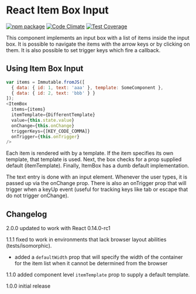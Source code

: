 # React Item Box Input

[![npm package](https://img.shields.io/npm/v/react-item-box-input.svg?style=flat)](https://www.npmjs.org/package/react-item-box-input) [![Code Climate](https://codeclimate.com/github/HurricaneJames/react-item-box-input/badges/gpa.svg)](https://codeclimate.com/github/HurricaneJames/react-item-box-input) [![Test Coverage](https://codeclimate.com/github/HurricaneJames/react-item-box-input/badges/coverage.svg)](https://codeclimate.com/github/HurricaneJames/react-item-box-input)

This component implements an input box with a list of items inside the input box. It is possible to navigate the items with the arrow keys or by clicking on them. It is also possible to set trigger keys which fire a callback.

## Using Item Box Input

````javascript
var items = Immutable.fromJS([
  { data: { id: 1, text: 'aaa' }, template: SomeComponent },
  { data: { id: 2, text: 'bbb' } }
]);
<ItemBox
  items={items}
  itemTemplate={DifferentTemplate}
  value={this.state.value}
  onChange={this.onChange}
  triggerKeys={[KEY_CODE_COMMA]}
  onTrigger={this.onTrigger}
/>
````

Each item is rendered with by a template. If the item specifies its own template, that template is used. Next, the box checks for a prop supplied default (itemTemplate). Finally, ItemBox has a dumb default implementation.

The text entry is done with an input element. Whenever the user types, it is passed up via the onChange prop. There is also an onTrigger prop that will trigger when a keyUp event (useful for tracking keys like tab or escape that do not trigger onChange).

## Changelog

2.0.0 updated to work with React 0.14.0-rc1

1.1.1 fixed to work in environments that lack browser layout abilities (tests/isomorphic).
  - added a `defaultWidth` prop that will specify the width of the container for the item list when it cannot be determined from the browser

1.1.0 added component level `itemTemplate` prop to supply a default template.

1.0.0 initial release